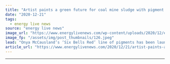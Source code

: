```yaml
---
title: "Artist paints a green future for coal mine sludge with pigment creation"
date: "2020-12-21"
tags: 
  - energy live news
source: "energy live news"
image_url: "https://www.energylivenews.com/wp-content/uploads/2020/12/eo9lj6fxuaydbsl-2.jpeg"
image_fp: "/assets/img/post_thumbnails/126.jpeg"
lead: "Onya McCausland’s ‘Six Bells Red’ line of pigments has been launched at the Coal Authority’s Six Bells mine water treatment scheme in South Wales"
article_url: "https://www.energylivenews.com/2020/12/21/artist-paints-a-green-future-for-coal-mine-sludge-with-pigment-creation/"
---
```


---
